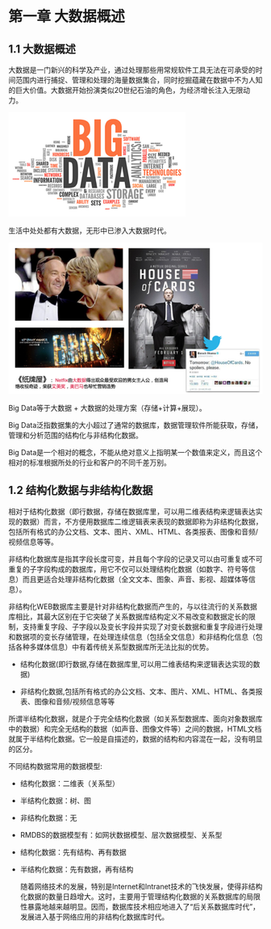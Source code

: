 # 第一章 大数据概述

## 1.1 大数据概述

大数据是一门新兴的科学及产业，通过处理那些用常规软件工具无法在可承受的时间范围内进行捕捉、管理和处理的海量数据集合，同时挖掘蕴藏在数据中不为人知的巨大价值。大数据开始扮演类似20世纪石油的角色，为经济增长注入无限动力。

![](/assets/import1.1.-2.png)

生活中处处都有大数据，无形中已渗入大数据时代。

![](/assets/import1.1-1.png)

Big Data等于大数据 + 大数据的处理方案（存储+计算+展现）。

Big Data泛指数据集的大小超过了通常的数据库，数据管理软件所能获取，存储，管理和分析范围的结构化与非结构化数据。

Big Data是一个相对的概念，不能从绝对意义上指明某一个数值来定义，而且这个相对的标准根据所处的行业和客户的不同千差万别。

## 1.2  结构化数据与非结构化数据

相对于结构化数据（即行数据，存储在数据库里，可以用二维表结构来逻辑表达实现的数据）而言，不方便用数据库二维逻辑表来表现的数据即称为非结构化数据，包括所有格式的办公文档、文本、图片、XML、HTML、各类报表、图像和音频/视频信息等等。

非结构化数据库是指其字段长度可变，并且每个字段的记录又可以由可重复或不可重复的子字段构成的数据库，用它不仅可以处理结构化数据（如数字、符号等信息）而且更适合处理非结构化数据（全文文本、图象、声音、影视、超媒体等信息）。

非结构化WEB数据库主要是针对非结构化数据而产生的，与以往流行的关系数据库相比，其最大区别在于它突破了关系数据库结构定义不易改变和数据定长的限制，支持重复字段、子字段以及变长字段并实现了对变长数据和重复字段进行处理和数据项的变长存储管理，在处理连续信息（包括全文信息）和非结构化信息（包括各种多媒体信息）中有着传统关系型数据库所无法比拟的优势。

* 结构化数据\(即行数据,存储在数据库里,可以用二维表结构来逻辑表达实现的数据\)

* 非结构化数据,包括所有格式的办公文档、文本、图片、XML、HTML、各类报表、图像和音频/视频信息等等

所谓半结构化数据，就是介于完全结构化数据（如关系型数据库、面向对象数据库中的数据）和完全无结构的数据（如声音、图像文件等）之间的数据，HTML文档就属于半结构化数据。它一般是自描述的，数据的结构和内容混在一起，没有明显的区分。

不同结构数据常用的数据模型:

* 结构化数据：二维表（关系型）

* 半结构化数据：树、图

* 非结构化数据：无

* RMDBS的数据模型有：如网状数据模型、层次数据模型、关系型

* 结构化数据：先有结构、再有数据

* 半结构化数据：先有数据，再有结构

  随着网络技术的发展，特别是Internet和Intranet技术的飞快发展，使得非结构化数据的数量日趋增大。这时，主要用于管理结构化数据的关系数据库的局限性暴露地越来越明显。因而，数据库技术相应地进入了“后关系数据库时代”，发展进入基于网络应用的非结构化数据库时代。



